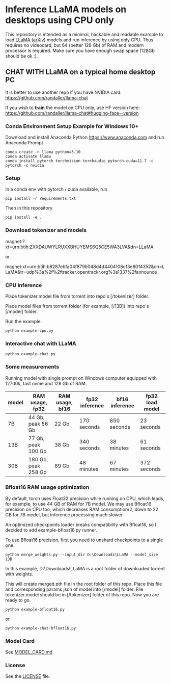# Inference LLaMA models on desktops using CPU only

This repository is intended as a minimal, hackable and readable example to load [LLaMA](https://ai.facebook.com/blog/large-language-model-llama-meta-ai/) ([arXiv](https://arxiv.org/abs/2302.13971v1)) models and run inference by using only CPU. Thus requires no videocard, but 64 (better 128 Gb) of RAM and modern processor is required. Make sure you have enough swap space (128Gb should be ok :).

## CHAT WITH LLaMA on a typical home desktop PC 

It is better to use another repo if you have NVIDIA card: https://github.com/randaller/llama-chat

If you wish to **train** the model on CPU only, use HF version here: https://github.com/randaller/llama-chat#hugging-face--version

### Conda Environment Setup Example for Windows 10+
Download and install Anaconda Python https://www.anaconda.com and run Anaconda Prompt
```
conda create -n llama python=3.10
conda activate llama
conda install pytorch torchvision torchaudio pytorch-cuda=11.7 -c pytorch -c nvidia
```

### Setup
In a conda env with pytorch / cuda available, run
```
pip install -r requirements.txt
```
Then in this repository
```
pip install -e .
```

### Download tokenizer and models
magnet:?xt=urn:btih:ZXXDAUWYLRUXXBHUYEMS6Q5CE5WA3LVA&dn=LLaMA

or

magnet:xt=urn:btih:b8287ebfa04f879b048d4d4404108cf3e8014352&dn=LLaMA&tr=udp%3a%2f%2ftracker.opentrackr.org%3a1337%2fannounce

### CPU Inference 
Place tokenizer.model file from torrent into repo's [/tokenizer] folder.

Place model files from torrent folder (for example, [/13B]) into repo's [/model] folder.

Run the example:
```
python example-cpu.py
```

### Interactive chat with LLaMA

```
python example-chat.py
```

### Some measurements

Running model with single prompt on Windows computer equipped with 12700k, fast nvme and 128 Gb of RAM.

| model  | RAM usage, fp32 | RAM usage, bf16 | fp32 inference | bf16 inference | fp32 load model |
| ------------- | ------------- | ------------- | ------------- | ------------- | ------------- |
| 7B   | 44 Gb, peak 56 Gb  | 22 Gb | 170 seconds | 850 seconds | 23 seconds |
| 13B  | 77 Gb, peak 100 Gb | 38 Gb | 340 seconds | 38 minutes | 61 seconds |
| 30B  | 180 Gb, peak 258 Gb | 89 Gb | 48 minutes | 67 minutes | 372 seconds |

### Bfloat16 RAM usage optimization
By default, torch uses Float32 precision while running on CPU, which leads, for example, to use 44 GB of RAM for 7B model. We may use Bfloat16 precision on CPU too, which decreases RAM consumption/2, down to 22 GB for 7B model, but inference processing much slower.

An optimized checkpoints loader breaks compatibility with Bfloat16, so I decided to add example-bfloat16.py runner.

To use Bfloat16 precision, first you need to unshard checkpoints to a single one.

```
python merge_weights.py --input_dir D:\Downloads\LLaMA --model_size 13B
```

In this example, D:\Downloads\LLaMA is a root folder of downloaded torrent with weights.

This will create merged.pth file in the root folder of this repo. Place this file and corresponding params.json of model into [/model] folder. File tokenizer.model should be in [/tokenizer] folder of this repo. Now you are ready to go.

```
python example-bfloat16.py
```

or 

```
python example-chat-bfloat16.py
```

### Model Card
See [MODEL_CARD.md](MODEL_CARD.md)

### License
See the [LICENSE](LICENSE) file.
